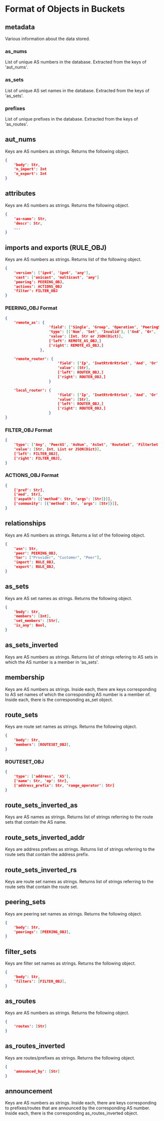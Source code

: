 # Format of Objects in Buckets

## metadata

Various information about the data stored.

### as_nums

List of unique AS numbers in the database.
Extracted from the keys of 'aut_nums'.

### as_sets

List of unique AS set names in the database.
Extracted from the keys of 'as_sets'.

### prefixes

List of unique prefixes in the database.
Extracted from the keys of 'as_routes'.

## aut_nums

Keys are AS numbers as strings. Returns the following object.

```json
{
    'body': Str,
    'n_import': Int
    'n_export': Int
}
```

## attributes

Keys are AS numbers as strings. Returns the following object.

```json
{
    'as-name': Str,
    'descr': Str,
    ...
}
```

## imports and exports (RULE_OBJ)

Keys are AS numbers as strings. Returns list of the following object.

```json
{
    'version': ['ipv4', 'ipv6', 'any'],
    'cast': ['unicast', 'multicast', 'any']
    'peering': PEERING_OBJ,
    'actions': ACTIONS_OBJ
    'filter': FILTER_OBJ
}
```

### PEERING_OBJ Format

```json
{
    'remote_as': {
                    'field': ['Single', 'Group', 'Operation', 'PeeringSet'], 
                    'type': [['Num', 'Set', 'Invalid'], ['And', 'Or', 'Except'], ['And', 'Or', 'Except'], ['PeeringSet']], 
                    'value': [Int, Str or JSON(Dict)],
                    ['left': REMOTE_AS_OBJ,]
                    ['right': REMOTE_AS_OBJ,]
                },

    'remote_router': {
                        'field': ['Ip', 'InetRtrOrRtrSet', 'And', 'Or', 'Except'], 
                        'value': [Str],
                        ['left': ROUTER_OBJ,]
                        ['right': ROUTER_OBJ,]
                    }

    'local_router': {
                        'field': ['Ip', 'InetRtrOrRtrSet', 'And', 'Or', 'Except'], 
                        'value': [Str],
                        ['left': ROUTER_OBJ,]
                        ['right': ROUTER_OBJ,]
                    }
}
```

### FILTER_OBJ Format

```json
{
    'type': ['Any', 'PeerAS', 'AsNum', 'AsSet', 'RouteSet', 'FilterSet', 'AsPathRE', 'Unknown', 'AddrPrefixSet', 'And', 'Or', 'Not', 'Group', 'Community'],
    'value': [Str, Int, List or JSON(Dict)],
    ['left': FILTER_OBJ],
    ['right': FILTER_OBJ],
}
```

### ACTIONS_OBJ Format

```json
{
    ['pref': Str], 
    ['med', Str],
    ['aspath': [{'method': Str, 'args': [Str]}]],
    ['community': [{'method': Str, 'args': [Str]}]],
}
```

## relationships

Keys are AS numbers as strings. Returns a list of the following object.

```json
{
    'asn': Str,
    'peer': PEERING_OBJ,
    'tor': ["Provider", "Customer", "Peer"],
    'import': RULE_OBJ,
    'export': RULE_OBJ,
}
```

## as_sets

Keys are AS set names as strings. Returns the following object.

```json
{
    'body': Str,
    'members': [Int],
    'set_members': [Str],
    'is_any': Bool,
}
```

## as_sets_inverted

Keys are AS numbers as strings. Returns list of strings refering to AS sets in which the AS number is a member in 'as_sets'.

## membership

Keys are AS numbers as strings. Inside each, there are keys corresponding to AS set names of which the corresponding AS number is a member of. Inside each, there is the corresponding as_set object.

## route_sets

Keys are route set names as strings. Returns the following object.

```json
{
    'body': Str,
    'members': [ROUTESET_OBJ],
}
```

### ROUTESET_OBJ

```json
{
    'type': ['address', 'AS'],
    ['name': Str, 'op': Str],
    ['address_prefix': Str, 'range_operator': Str]
}
```

## route_sets_inverted_as

Keys are AS names as strings. Returns list of strings referring to the route sets that contain the AS name.

## route_sets_inverted_addr

Keys are address prefixes as strings. Returns list of strings referring to the route sets that contain the address prefix.

## route_sets_inverted_rs

Keys are route set names as strings. Returns list of strings referring to the route sets that contain the route set.

## peering_sets

Keys are peering set names as strings. Returns the following object.

```json
{
    'body': Str,
    'peerings': [PEERING_OBJ],
}
```

## filter_sets

Keys are filter set names as strings. Returns the following object.

```json
{
    'body': Str,
    'filters': [FILTER_OBJ],
}
```

## as_routes

Keys are AS numbers as strings. Returns the following object.

```json
{
    'routes': [Str]
}
```

## as_routes_inverted

Keys are routes/prefixes as strings. Returns the following object.

```json
{
    'announced_by': [Str]
}
```

## announcement

Keys are AS numbers as strings. Inside each, there are keys corresponding to prefixes/routes that are announced by the corresponding AS number. Inside each, there is the corresponding as_routes_inverted object.